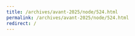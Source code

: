 ```yaml
---
title: /archives/avant-2025/node/524.html
permalink: /archives/avant-2025/node/524.html
redirect: /
---
```

